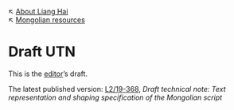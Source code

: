 ↖ [About Liang Hai](https://lianghai.github.io)<br/>
↖ [Mongolian resources](../)

# Draft UTN

This is the [editor](https://lianghai.github.io)’s draft.

The latest published version: [L2/19-368](https://www.unicode.org/L2/L2019/19368-draft-utn-mongolian.pdf), _Draft technical note: Text representation and shaping specification of the Mongolian script_
